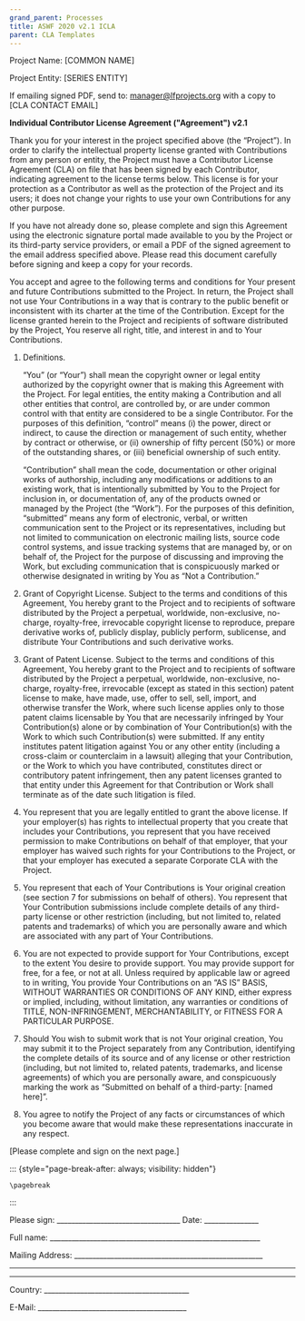 ```yaml
---
grand_parent: Processes
title: ASWF 2020 v2.1 ICLA
parent: CLA Templates
---
```

Project Name:	\[COMMON NAME\]

Project Entity:	\[SERIES ENTITY\]

If emailing signed PDF, send to: manager@lfprojects.org with a copy to \[CLA CONTACT EMAIL\]

**Individual Contributor License Agreement ("Agreement") v2.1**

Thank you for your interest in the project specified above (the “Project”). In
order to clarify the intellectual property license granted with Contributions
from any person or entity, the Project must have a Contributor License Agreement
(CLA) on file that has been signed by each Contributor, indicating agreement to
the license terms below. This license is for your protection as a Contributor as
well as the protection of the Project and its users; it does not change your
rights to use your own Contributions for any other purpose. 

If you have not already done so, please complete and sign this Agreement using
the electronic signature portal made available to you by the Project or its
third-party service providers, or email a PDF of the signed agreement to the
email address specified above. Please read this document carefully before
signing and keep a copy for your records.

You accept and agree to the following terms and conditions for Your present and
future Contributions submitted to the Project. In return, the Project shall not
use Your Contributions in a way that is contrary to the public benefit or
inconsistent with its charter at the time of the Contribution. Except for the
license granted herein to the Project and recipients of software distributed by
the Project, You reserve all right, title, and interest in and to Your
Contributions.

1. Definitions.

    “You” (or “Your”) shall mean the copyright owner or legal entity authorized by
    the copyright owner that is making this Agreement with the Project. For legal
    entities, the entity making a Contribution and all other entities that control,
    are controlled by, or are under common control with that entity are considered
    to be a single Contributor. For the purposes of this definition, “control”
    means (i) the power, direct or indirect, to cause the direction or management
    of such entity, whether by contract or otherwise, or (ii) ownership of fifty
    percent (50%) or more of the outstanding shares, or (iii) beneficial ownership
    of such entity.

    “Contribution” shall mean the code, documentation or other original works of
    authorship, including any modifications or additions to an existing work, that
    is intentionally submitted by You to the Project for inclusion in, or
    documentation of, any of the products owned or managed by the Project (the
    “Work”). For the purposes of this definition, “submitted” means any form of
    electronic, verbal, or written communication sent to the Project or its
    representatives, including but not limited to communication on electronic
    mailing lists, source code control systems, and issue tracking systems that are
    managed by, or on behalf of, the Project for the purpose of discussing and
    improving the Work, but excluding communication that is conspicuously marked or
    otherwise designated in writing by You as “Not a Contribution.”

2.  Grant of Copyright License. Subject to the terms and conditions of this
    Agreement, You hereby grant to the Project and to recipients of software
    distributed by the Project a perpetual, worldwide, non-exclusive, no-charge,
    royalty-free, irrevocable copyright license to reproduce, prepare
    derivative works of, publicly display, publicly perform, sublicense,
    and distribute Your Contributions and such derivative works.

3.  Grant of Patent License. Subject to the terms and conditions of this
    Agreement, You hereby grant to the Project and to recipients of software
    distributed by the Project a perpetual, worldwide, non-exclusive, no-charge,
    royalty-free, irrevocable (except as stated in this section) patent
    license to make, have made, use, offer to sell, sell, import, and
    otherwise transfer the Work, where such license applies only to
    those patent claims licensable by You that are necessarily infringed
    by Your Contribution(s) alone or by combination of Your
    Contribution(s)  with the Work to which such Contribution(s) were
    submitted. If any entity institutes patent litigation against You or
    any other entity (including a cross-claim or counterclaim in a
    lawsuit) alleging that your Contribution, or the Work to which
    you have contributed, constitutes direct or contributory patent
    infringement, then any patent licenses granted to that entity under
    this Agreement for that Contribution or Work shall terminate as of
    the date such litigation is filed.

4.  You represent that you are legally entitled to grant the above license. If
    your employer(s) has rights to intellectual property that you create that
    includes your Contributions, you represent that you have received permission to
    make Contributions on behalf of that employer, that your employer has waived
    such rights for your Contributions to the Project, or that your employer has
    executed a separate Corporate CLA with the Project.

5.  You represent that each of Your Contributions is Your original creation (see
    section 7 for submissions on behalf of others). You represent that Your
    Contribution submissions include complete details of any third-party license or
    other restriction (including, but not limited to, related patents and
    trademarks) of which you are personally aware and which are associated with
    any part of Your Contributions.

6.  You are not expected to provide support for Your Contributions, except to the
    extent You desire to provide support. You may provide support for free, for a
    fee, or not at all. Unless required by applicable law or agreed to in writing,
    You provide Your Contributions on an “AS IS” BASIS, WITHOUT WARRANTIES OR
    CONDITIONS OF ANY KIND, either express or implied, including, without
    limitation, any warranties or conditions of TITLE, NON-INFRINGEMENT,
    MERCHANTABILITY, or FITNESS FOR A PARTICULAR PURPOSE.

7.  Should You wish to submit work that is not Your original creation, You may
    submit it to the Project separately from any Contribution, identifying the
    complete details of its source and of any license or other restriction
    (including, but not limited to, related patents, trademarks, and license
    agreements) of which you are personally aware, and conspicuously marking the
    work as “Submitted on behalf of a third-party: [named here]”.

8.  You agree to notify the Project of any facts or circumstances of which you
    become aware that would make these representations inaccurate in any respect.

\[Please complete and sign on the next page.\]

::: {style="page-break-after: always; visibility: hidden"}
```{=tex}
\pagebreak
```
:::

Please sign:
\_\_\_\_\_\_\_\_\_\_\_\_\_\_\_\_\_\_\_\_\_\_\_\_\_\_\_\_\_\_\_\_\_\_
Date: \_\_\_\_\_\_\_\_\_\_\_\_\_\_\_

Full name:
\_\_\_\_\_\_\_\_\_\_\_\_\_\_\_\_\_\_\_\_\_\_\_\_\_\_\_\_\_\_\_\_\_\_\_\_\_\_\_\_\_\_\_\_\_\_\_\_\_\_\_\_\_\_\_\_\_\_

Mailing Address:
\_\_\_\_\_\_\_\_\_\_\_\_\_\_\_\_\_\_\_\_\_\_\_\_\_\_\_\_\_\_\_\_\_\_\_\_\_\_\_\_\_\_\_\_\_\_\_\_\_\_\_\_

------------------------------------------------------------------------

------------------------------------------------------------------------

Country:
\_\_\_\_\_\_\_\_\_\_\_\_\_\_\_\_\_\_\_\_\_\_\_\_\_\_\_\_\_\_\_\_\_\_\_\_\_\_\_\_

E-Mail:
\_\_\_\_\_\_\_\_\_\_\_\_\_\_\_\_\_\_\_\_\_\_\_\_\_\_\_\_\_\_\_\_\_\_\_\_\_\_\_\_\_

